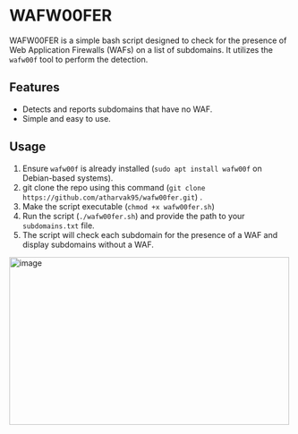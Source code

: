 # WAFW00FER

WAFW00FER is a simple bash script designed to check for the presence of Web Application Firewalls (WAFs) on a list of subdomains. It utilizes the `wafw00f` tool to perform the detection.

## Features

- Detects and reports subdomains that have no WAF.
- Simple and easy to use.

## Usage

1. Ensure `wafw00f` is already installed (`sudo apt install wafw00f` on Debian-based systems).
2. git clone the repo using this command (`git clone https://github.com/atharvak95/wafw00fer.git`) .
3. Make the script executable (`chmod +x wafw00fer.sh`)
4. Run the script (`./wafw00fer.sh`) and provide the path to your `subdomains.txt` file.
5. The script will check each subdomain for the presence of a WAF and display subdomains without a WAF.

<img src="https://github.com/user-attachments/assets/42580b11-de8f-4076-916b-f6e34bbba8f2" alt="image" width="500" height="300">
